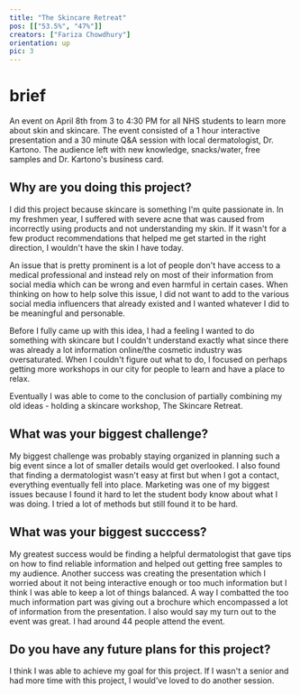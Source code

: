 ```yaml
---
title: "The Skincare Retreat"
pos: [["53.5%", "47%"]]
creators: ["Fariza Chowdhury"]
orientation: up
pic: 3
---
```


# brief
An event on April 8th from 3 to 4:30 PM for all NHS students to learn more about skin and skincare. The event consisted of a 1 hour interactive presentation and a 30 minute Q&A session with local dermatologist, Dr. Kartono. The audience left with new knowledge, snacks/water, free samples and Dr. Kartono's business card. 

## Why are you doing this project?
I did this project because skincare is something I'm quite passionate in. In my freshmen year, I suffered with severe acne that was caused from incorrectly using products and not understanding my skin. If it wasn't for a few product recommendations that helped me get started in the right direction, I wouldn't have the skin I have today. 

An issue that is pretty prominent is a lot of people don't have access to a medical professional and instead rely on most of their information from social media which can be wrong and even harmful in certain cases. When thinking on how to help solve this issue, I did not want to add to the various social media influencers that already existed and I wanted whatever I did to be meaningful and personable. 

Before I fully came up with this idea, I had a feeling I wanted to do something with skincare but I couldn't understand exactly what since there was already a lot information online/the cosmetic industry was oversaturated. When I couldn't figure out what to do, I focused on perhaps getting more workshops in our city for people to learn and have a place to relax.
 
Eventually I was able to come to the conclusion of partially combining my old ideas - holding a skincare workshop, The Skincare Retreat.

## What was your biggest challenge?
My biggest challenge was probably staying organized in planning such a big event since a lot of smaller details would get overlooked. I also found that finding a dermatologist wasn't easy at first but when I got a contact, everything eventually fell into place. Marketing was one of my biggest issues because I found it hard to let the student body know about what I was doing. I tried a lot of methods but still found it to be hard. 

## What was your biggest succcess?
My greatest success would be finding a helpful dermatologist that gave tips on how to find reliable information and helped out getting free samples to my audience. Another success was creating the presentation which I worried about it not being interactive enough or too much information but I think I was able to keep a lot of things balanced. A way I combatted the too much information part was giving out a brochure which encompassed a lot of information from the presentation. I also would say my turn out to the event was great. I had around 44 people attend the event.

## Do you have any future plans for this project?
I think I was able to achieve my goal for this project. If I wasn't a senior and had more time with this project, I would've loved to do another session. 